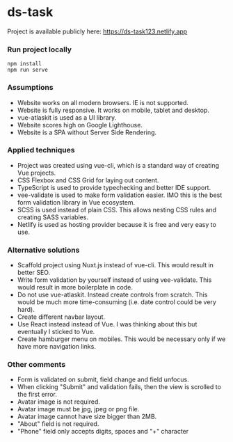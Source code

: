# ds-task

Project is available publicly here: https://ds-task123.netlify.app

### Run project locally
```
npm install
npm run serve
```

### Assumptions
- Website works on all modern browsers. IE is not supported.
- Website is fully responsive. It works on mobile, tablet and desktop.
- vue-atlaskit is used as a UI library.
- Website scores high on Google Lighthouse.
- Website is a SPA without Server Side Rendering.

### Applied techniques
- Project was created using vue-cli, which is a standard way of creating Vue projects.
- CSS Flexbox and CSS Grid for laying out content.
- TypeScript is used to provide typechecking and better IDE support.
- vee-validate is used to make form validation easier. IMO this is the best form validation library in Vue ecosystem.
- SCSS is used instead of plain CSS. This allows nesting CSS rules and creating SASS variables.
- Netlify is used as hosting provider because it is free and very easy to use.

### Alternative solutions
- Scaffold project using Nuxt.js instead of vue-cli. This would result in better SEO.
- Write form validation by yourself instead of using vee-validate. This would result in more boilerplate in code.
- Do not use vue-atlaskit. Instead create controls from scratch. This would be much more time-consuming (i.e. date control could be very hard).
- Create different navbar layout.
- Use React instead instead of Vue. I was thinking about this but eventually I sticked to Vue.
- Create hamburger menu on mobiles. This would be necessary only if we have more navigation links.

### Other comments
- Form is validated on submit, field change and field unfocus.
- When clicking "Submit" and validation fails, then the view is scrolled to the first error.
- Avatar image is not required.
- Avatar image must be jpg, jpeg or png file.
- Avatar image cannot have size bigger than 2MB.
- "About" field is not required.
- "Phone" field only accepts digits, spaces and "+" character
